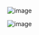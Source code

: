 ![image](https://github.com/user-attachments/assets/02992a30-8015-4521-8b3b-1d8f60f3ce67)

![image](https://github.com/user-attachments/assets/63f652a3-c824-4443-abc1-8ade1550fd67)

